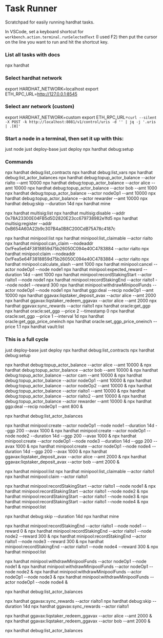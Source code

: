 # Task Runner

Scratchpad for easily running hardhat tasks.

In VSCode, set a keyboard shortcut for `workbench.action.terminal.runSelectedText` (I used F2) then put the cursor on the line you want to run and hit the shortcut key.

### List all tasks with docs

npx hardhat

### Select hardhat network

export HARDHAT_NETWORK=localhost
export ETH_RPC_URL=http://127.0.0.1:8545

### Select anr network (custom)

export HARDHAT_NETWORK=custom
export ETH_RPC_URL=`curl --silent -X POST -k http://localhost:8081/v1/control/uris -d '' | jq -j '.uris | .[0]'`

### Start a node in a terminal, then set it up with this:

just node
just deploy-base
just deploy
npx hardhat debug:setup

### Commands

npx hardhat debug:list_contracts
npx hardhat debug:list_vars
npx hardhat debug:list_actor_balances
npx hardhat debug:topup_actor_balance --actor rialto --amt 10000
npx hardhat debug:topup_actor_balance --actor alice --amt 10000
npx hardhat debug:topup_actor_balance --actor bob --amt 1000
npx hardhat debug:topup_actor_balance --actor nodeOp1 --amt 10000
npx hardhat debug:topup_actor_balance --actor rewarder --amt 10000
npx hardhat debug:skip --duration 14d
npx hardhat mine

npx hardhat multisig:list
npx hardhat multisig:disable --addr 0x78A23300E04FB5d5D2820E23cc679738982e1fd5
npx hardhat multisig:register --addr 0xB654A60A22b9c307B4a0B8C200CdB75A78c4187c

npx hardhat minipool:list
npx hardhat minipool:list_claimable --actor rialto
npx hardhat minipool:can_claim --nodeaddr 0xfFea5e64F3818859d75b26050C094e40C4783884 --actor rialto
npx hardhat minipool:claim --nodeaddr 0xfFea5e64F3818859d75b26050C094e40C4783884 --actor rialto
npx hardhat minipool:calculate_slash --amt 1000
npx hardhat minipool:cancel --actor nodeOp1 --node node1
npx hardhat minipool:expected_reward --duration 14d --amt 1000
npx hardhat minipool:recordStakingStart --actor rialto1 --node node1
npx hardhat minipool:recordStakingEnd --actor rialto1 --node node1 --reward 300
npx hardhat minipool:withdrawMinipoolFunds --actor nodeOp1 --node node1
npx hardhat ggp:deal --recip nodeOp1 --amt 10000
npx hardhat ggavax:liqstaker_deposit_avax --actor alice --amt 2000
npx hardhat ggavax:liqstaker_redeem_ggavax --actor alice --amt 2000
npx hardhat ggavax:sync_rewards --actor rialto1
npx hardhat oracle:get_ggp
npx hardhat oracle:set_ggp --price 2 --timestamp 0
npx hardhat oracle:set_ggp --price 1 --interval 1d
npx hardhat oracle:get_ggp_price_oneinch
npx hardhat oracle:set_ggp_price_oneinch --price 1.1
npx hardhat vault:list

### This is a full cycle

just deploy-base
just deploy
npx hardhat debug:list_contracts
npx hardhat debug:setup

npx hardhat debug:topup_actor_balance --actor alice --amt 10000 &
npx hardhat debug:topup_actor_balance --actor bob --amt 10000 &
npx hardhat debug:topup_actor_balance --actor cam --amt 10000 &
npx hardhat debug:topup_actor_balance --actor nodeOp1 --amt 10000 &
npx hardhat debug:topup_actor_balance --actor nodeOp2 --amt 10000 &
npx hardhat debug:topup_actor_balance --actor rialto1 --amt 10000 &
npx hardhat debug:topup_actor_balance --actor rialto2 --amt 10000 &
npx hardhat debug:topup_actor_balance --actor rewarder --amt 10000 &
npx hardhat ggp:deal --recip nodeOp1 --amt 800 &

npx hardhat debug:list_actor_balances

npx hardhat minipool:create --actor nodeOp1 --node node1 --duration 14d --ggp 200 --avax 1000 &
npx hardhat minipool:create --actor nodeOp1 --node node2 --duration 14d --ggp 200 --avax 1000 &
npx hardhat minipool:create --actor nodeOp1 --node node3 --duration 14d --ggp 200 --avax 1000 &
npx hardhat minipool:create --actor nodeOp1 --node node4 --duration 14d --ggp 200 --avax 1000 &
npx hardhat ggavax:liqstaker_deposit_avax --actor alice --amt 2000 &
npx hardhat ggavax:liqstaker_deposit_avax --actor bob --amt 2000 &

npx hardhat minipool:list
npx hardhat minipool:list_claimable --actor rialto1
npx hardhat minipool:claim --actor rialto1

npx hardhat minipool:recordStakingStart --actor rialto1 --node node1 &
npx hardhat minipool:recordStakingStart --actor rialto1 --node node2 &
npx hardhat minipool:recordStakingStart --actor rialto1 --node node3 &
npx hardhat minipool:recordStakingStart --actor rialto1 --node node4 &
npx hardhat minipool:list

npx hardhat debug:skip --duration 14d
npx hardhat mine

npx hardhat minipool:recordStakingEnd --actor rialto1 --node node1 --reward 0 &
npx hardhat minipool:recordStakingEnd --actor rialto1 --node node2 --reward 300 &
npx hardhat minipool:recordStakingEnd --actor rialto1 --node node3 --reward 300 &
npx hardhat minipool:recordStakingEnd --actor rialto1 --node node4 --reward 300 &
npx hardhat minipool:list

npx hardhat minipool:withdrawMinipoolFunds --actor nodeOp1 --node node1 &
npx hardhat minipool:withdrawMinipoolFunds --actor nodeOp1 --node node2 &
npx hardhat minipool:withdrawMinipoolFunds --actor nodeOp1 --node node3 &
npx hardhat minipool:withdrawMinipoolFunds --actor nodeOp1 --node node4 &

npx hardhat debug:list_actor_balances

npx hardhat ggavax:sync_rewards --actor rialto1
npx hardhat debug:skip --duration 14d
npx hardhat ggavax:sync_rewards --actor rialto1

npx hardhat ggavax:liqstaker_redeem_ggavax --actor alice --amt 2000 &
npx hardhat ggavax:liqstaker_redeem_ggavax --actor bob --amt 2000 &

npx hardhat debug:list_actor_balances
